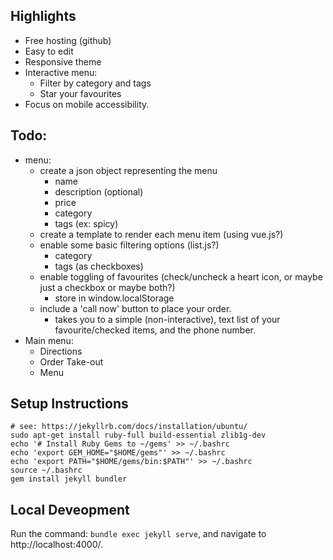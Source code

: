 ## Highlights

- Free hosting (github)
- Easy to edit
- Responsive theme
- Interactive menu:
    - Filter by category and tags
    - Star your favourites
- Focus on mobile accessibility.


## Todo:

- menu:
    - create a json object representing the menu
        - name
        - description (optional)
        - price
        - category
        - tags (ex: spicy)
    - create a template to render each menu item (using vue.js?)
    - enable some basic filtering options (list.js?)
        - category
        - tags (as checkboxes)
    - enable toggling of favourites (check/uncheck a heart icon, or maybe just a checkbox or maybe both?)
        - store in window.localStorage
    - include a 'call now' button to place your order.
        - takes you to a simple (non-interactive), text list of your favourite/checked items, and the phone number.
- Main menu:
    - Directions
    - Order Take-out
    - Menu


## Setup Instructions

```
# see: https://jekyllrb.com/docs/installation/ubuntu/
sudo apt-get install ruby-full build-essential zlib1g-dev
echo '# Install Ruby Gems to ~/gems' >> ~/.bashrc
echo 'export GEM_HOME="$HOME/gems"' >> ~/.bashrc
echo 'export PATH="$HOME/gems/bin:$PATH"' >> ~/.bashrc
source ~/.bashrc
gem install jekyll bundler
```

## Local Deveopment

Run the command: `bundle exec jekyll serve`, and navigate to http://localhost:4000/.
